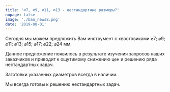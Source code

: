 ```yaml
---
title: '⌀7, ⌀9, ⌀11, ⌀13 - нестандартные размеры?'
nopage: false
image: './ban_news8.png'
date: '2019-08-01'
---
```

<p class="lead">
Сегодня мы можем предложить Вам инструмент с хвостовиками ⌀7; ⌀9; ⌀11; ⌀13; ⌀15; ⌀17; ⌀22; ⌀24 мм.
</p>

Данное предложение появилось в результате изучения запросов наших заказчиков и приводит к ощутимому снижению цен и решению ряда нестандартных задач. 

Заготовки указанных диаметров всегда в наличии.

Мы всегда готовы к решению нестандартных задач.
